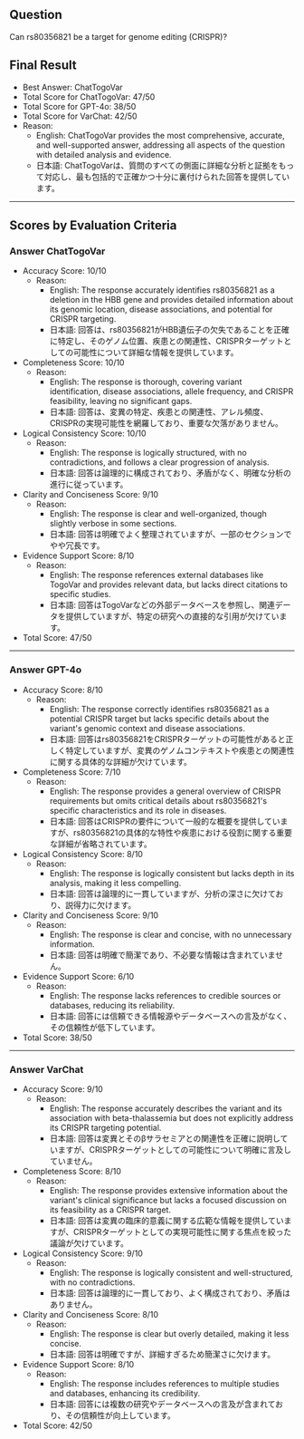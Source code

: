 ## Question

Can rs80356821 be a target for genome editing (CRISPR)?

## Final Result

- Best Answer: ChatTogoVar
- Total Score for ChatTogoVar: 47/50
- Total Score for GPT-4o: 38/50
- Total Score for VarChat: 42/50
- Reason:
  - English: ChatTogoVar provides the most comprehensive, accurate, and well-supported answer, addressing all aspects of the question with detailed analysis and evidence.
  - 日本語: ChatTogoVarは、質問のすべての側面に詳細な分析と証拠をもって対応し、最も包括的で正確かつ十分に裏付けられた回答を提供しています。

---

## Scores by Evaluation Criteria

### Answer ChatTogoVar
- Accuracy Score: 10/10
  - Reason: 
    - English: The response accurately identifies rs80356821 as a deletion in the HBB gene and provides detailed information about its genomic location, disease associations, and potential for CRISPR targeting.
    - 日本語: 回答は、rs80356821がHBB遺伝子の欠失であることを正確に特定し、そのゲノム位置、疾患との関連性、CRISPRターゲットとしての可能性について詳細な情報を提供しています。
- Completeness Score: 10/10
  - Reason: 
    - English: The response is thorough, covering variant identification, disease associations, allele frequency, and CRISPR feasibility, leaving no significant gaps.
    - 日本語: 回答は、変異の特定、疾患との関連性、アレル頻度、CRISPRの実現可能性を網羅しており、重要な欠落がありません。
- Logical Consistency Score: 10/10
  - Reason: 
    - English: The response is logically structured, with no contradictions, and follows a clear progression of analysis.
    - 日本語: 回答は論理的に構成されており、矛盾がなく、明確な分析の進行に従っています。
- Clarity and Conciseness Score: 9/10
  - Reason: 
    - English: The response is clear and well-organized, though slightly verbose in some sections.
    - 日本語: 回答は明確でよく整理されていますが、一部のセクションでやや冗長です。
- Evidence Support Score: 8/10
  - Reason: 
    - English: The response references external databases like TogoVar and provides relevant data, but lacks direct citations to specific studies.
    - 日本語: 回答はTogoVarなどの外部データベースを参照し、関連データを提供していますが、特定の研究への直接的な引用が欠けています。
- Total Score: 47/50

---

### Answer GPT-4o
- Accuracy Score: 8/10
  - Reason: 
    - English: The response correctly identifies rs80356821 as a potential CRISPR target but lacks specific details about the variant's genomic context and disease associations.
    - 日本語: 回答はrs80356821をCRISPRターゲットの可能性があると正しく特定していますが、変異のゲノムコンテキストや疾患との関連性に関する具体的な詳細が欠けています。
- Completeness Score: 7/10
  - Reason: 
    - English: The response provides a general overview of CRISPR requirements but omits critical details about rs80356821's specific characteristics and its role in diseases.
    - 日本語: 回答はCRISPRの要件について一般的な概要を提供していますが、rs80356821の具体的な特性や疾患における役割に関する重要な詳細が省略されています。
- Logical Consistency Score: 8/10
  - Reason: 
    - English: The response is logically consistent but lacks depth in its analysis, making it less compelling.
    - 日本語: 回答は論理的に一貫していますが、分析の深さに欠けており、説得力に欠けます。
- Clarity and Conciseness Score: 9/10
  - Reason: 
    - English: The response is clear and concise, with no unnecessary information.
    - 日本語: 回答は明確で簡潔であり、不必要な情報は含まれていません。
- Evidence Support Score: 6/10
  - Reason: 
    - English: The response lacks references to credible sources or databases, reducing its reliability.
    - 日本語: 回答には信頼できる情報源やデータベースへの言及がなく、その信頼性が低下しています。
- Total Score: 38/50

---

### Answer VarChat
- Accuracy Score: 9/10
  - Reason: 
    - English: The response accurately describes the variant and its association with beta-thalassemia but does not explicitly address its CRISPR targeting potential.
    - 日本語: 回答は変異とそのβサラセミアとの関連性を正確に説明していますが、CRISPRターゲットとしての可能性について明確に言及していません。
- Completeness Score: 8/10
  - Reason: 
    - English: The response provides extensive information about the variant's clinical significance but lacks a focused discussion on its feasibility as a CRISPR target.
    - 日本語: 回答は変異の臨床的意義に関する広範な情報を提供していますが、CRISPRターゲットとしての実現可能性に関する焦点を絞った議論が欠けています。
- Logical Consistency Score: 9/10
  - Reason: 
    - English: The response is logically consistent and well-structured, with no contradictions.
    - 日本語: 回答は論理的に一貫しており、よく構成されており、矛盾はありません。
- Clarity and Conciseness Score: 8/10
  - Reason: 
    - English: The response is clear but overly detailed, making it less concise.
    - 日本語: 回答は明確ですが、詳細すぎるため簡潔さに欠けます。
- Evidence Support Score: 8/10
  - Reason: 
    - English: The response includes references to multiple studies and databases, enhancing its credibility.
    - 日本語: 回答には複数の研究やデータベースへの言及が含まれており、その信頼性が向上しています。
- Total Score: 42/50